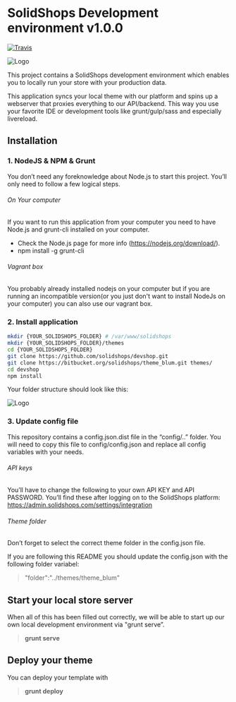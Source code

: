 # SolidShops Development environment v1.0.0 

[![Travis](https://travis-ci.org/solidshops/devshop.svg)](https://travis-ci.org/solidshops/devshop)

![Logo](https://bitbucket-assetroot.s3.amazonaws.com/c/photos/2014/Feb/14/solidshops-logo-3651367901-1_avatar.png)



This project contains a SolidShops development environment which enables you to locally run your store with your production data.

This application syncs your local theme with our platform and spins up a webserver that proxies everything to our API/backend. This way you use your favorite IDE or development tools like grunt/gulp/sass and especially livereload.

## Installation

### 1. NodeJS & NPM & Grunt
You don’t need any foreknowledge about Node.js to start this project. You’ll only need to follow a few logical steps.

###### On Your computer

If you want to run this application from your computer you need to have Node.js and grunt-cli installed on your computer.

* Check the Node.js page for more info (https://nodejs.org/download/).
* npm install -g grunt-cli


###### Vagrant box
You probably already installed nodejs on your computer but if you are running an incompatible version(or you just don't want to install NodeJs on your computer) you can also use our vagrant box.

### 2. Install application

```bash
mkdir {YOUR_SOLIDSHOPS_FOLDER} # /var/www/solidshops
mkdir {YOUR_SOLIDSHOPS_FOLDER}/themes
cd {YOUR_SOLIDSHOPS_FOLDER}
git clone https://github.com/solidshops/devshop.git
git clone https://bitbucket.org/solidshops/theme_blum.git themes/
cd devshop
npm install
```
Your folder structure should look like this:

![Logo](https://bitbucket-assetroot.s3.amazonaws.com/c/photos/2014/Feb/14/solidshops-logo-3651367901-1_avatar.png)

### 3. Update config file
This repository contains a config.json.dist file in the “config/..” folder. You will need to copy this file to config/config.json and replace all config variables with your needs.

###### API keys
You’ll have to change the following to your own API KEY and API PASSWORD.
You’ll find these after logging on to the SolidShops platform: https://admin.solidshops.com/settings/integration

###### Theme folder

Don’t forget to select the correct theme folder in the config.json file.

If you are following this README you should update the config.json with the following folder variabel:

>"folder":"../themes/theme_blum"

## Start your local store server


When all of this has been filled out correctly, we will be able to start up our own local development environment via "grunt serve”.

>**grunt serve**

## Deploy your theme

You can deploy your template with

>**grunt deploy**
